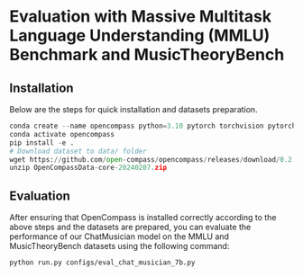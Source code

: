 # Evaluation with Massive Multitask Language Understanding (MMLU) Benchmark and MusicTheoryBench

## Installation

Below are the steps for quick installation and datasets preparation.

```Python
conda create --name opencompass python=3.10 pytorch torchvision pytorch-cuda -c nvidia -c pytorch -y
conda activate opencompass
pip install -e .
# Download dataset to data/ folder
wget https://github.com/open-compass/opencompass/releases/download/0.2.2.rc1/OpenCompassData-core-20240207.zip
unzip OpenCompassData-core-20240207.zip
```

## ️Evaluation

After ensuring that OpenCompass is installed correctly according to the above steps and the datasets are prepared, you can evaluate the performance of our ChatMusician model on the MMLU and MusicTheoryBench datasets using the following command:

```bash
python run.py configs/eval_chat_musician_7b.py
```